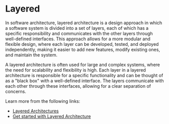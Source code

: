 # Layered

In software architecture, layered architecture is a design approach in which a software system is divided into a set of layers, each of which has a specific responsibility and communicates with the other layers through well-defined interfaces. This approach allows for a more modular and flexible design, where each layer can be developed, tested, and deployed independently, making it easier to add new features, modify existing ones, and maintain the system.

A layered architecture is often used for large and complex systems, where the need for scalability and flexibility is high. Each layer in a layered architecture is responsible for a specific functionality and can be thought of as a "black box" with a well-defined interface. The layers communicate with each other through these interfaces, allowing for a clear separation of concerns.

Learn more from the following links:

- [Layered Architectures](https://www.youtube.com/watch?v=0kpTKLTx8f4)
- [Get started with Layered Architecture](https://cs.uwaterloo.ca/~m2nagapp/courses/CS446/1195/Arch_Design_Activity/Layered.pdf)
